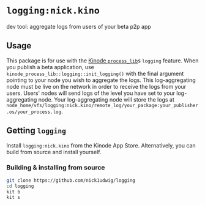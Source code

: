 # `logging:nick.kino`

dev tool: aggregate logs from users of your beta p2p app

## Usage

This package is for use with the [Kinode `process_lib`](https://github.com/kinode-dao/process_lib)s `logging` feature.
When you publish a beta application, use `kinode_process_lib::logging::init_logging()` with the final argument pointing to your node you wish to aggregate the logs.
This log-aggregating node must be live on the network in order to receive the logs from your users.
Users' nodes will send logs of the level you have set to your log-aggregating node.
Your log-aggregating node will store the logs at `node_home/vfs/logging:nick.kino/remote_log/your_package:your_publisher.os/your_process.log`.

## Getting `logging`

Install `logging:nick.kino` from the Kinode App Store.
Alternatively, you can build from source and install yourself.

### Building & installing from source

```bash
git clone https://github.com/nick1udwig/logging
cd logging
kit b
kit s
```

